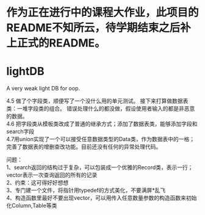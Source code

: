 
作为正在进行中的课程大作业，此项目的README不知所云，待学期结束之后补上正式的README。
=======
# lightDB
A very weak light DB for oop.

4.5 做了个字段类，顺便写了一个没什么用的单元测试。
接下来打算做数据表类：一堆字段类的组合。
错误处理什么的都没做，假设使用者输入的都是非恶意的数据。<br>
4.6 把字段类从模板类改成了普通的继承方式；添加了数据表类，能够添加字段和search字段<br/>
4.7用union实现了一个可以接受任意数据类型的Data类，作为数据表中的一格；完善了数据表的增删查改功能。目前还没有任何的异常处理代码。<br/>

问题：<br/>
1、search返回的结构过于复杂，可以包装成一个优雅的Record类，表示一行；vector<Record>表示一次查询返回的所有的记录<br/>
2、约束：这可得好好想想<br/>
3、专门建一个文件，将指针用typedef的方式美化，不要满屏*乱飞<br/>
4、构造函数里最好不要出现vector，可以用传入任意数量参数的构造函数来初始化Column,Table等类

